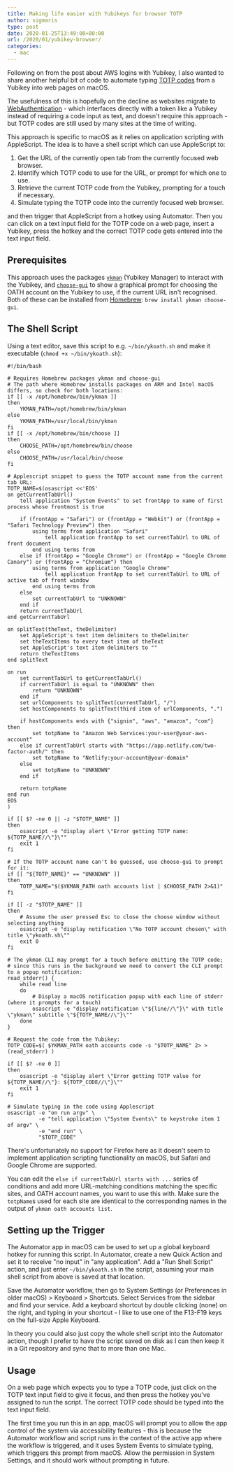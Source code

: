 ```yaml
---
title: Making life easier with Yubikeys for browser TOTP
author: sigmaris
type: post
date: 2020-01-25T13:49:00+00:00
url: /2020/01/yubikey-browser/
categories:
  - mac
---
```

Following on from the post about AWS logins with Yubikey, I also wanted to share another helpful bit of code to automate typing [TOTP codes][1] from a Yubikey into web pages on macOS.

The usefulness of this is hopefully on the decline as websites migrate to [WebAuthentication][2] - which interfaces directly with a token like a Yubikey instead of requiring a code input as text, and doesn't require this approach - but TOTP codes are still used by many sites at the time of writing.

This approach is specific to macOS as it relies on application scripting with AppleScript. The idea is to have a shell script which can use AppleScript to:

1. Get the URL of the currently open tab from the currently focused web browser.
1. Identify which TOTP code to use for the URL, or prompt for which one to use.
1. Retrieve the current TOTP code from the Yubikey, prompting for a touch if necessary.
1. Simulate typing the TOTP code into the currently focused web browser.

and then trigger that AppleScript from a hotkey using Automator. Then you can click on a text input field for the TOTP code on a web page, insert a Yubikey, press the hotkey and the correct TOTP code gets entered into the text input field.

## Prerequisites

This approach uses the packages [`ykman`][3] (Yubikey Manager) to interact with the Yubikey, and [`choose-gui`][4] to show a graphical prompt for choosing the OATH account on the Yubikey to use, if the current URL isn't recognised. Both of these can be installed from [Homebrew][5]: `brew install ykman choose-gui`.

## The Shell Script

Using a text editor, save this script to e.g. `~/bin/ykoath.sh` and make it executable (`chmod +x ~/bin/ykoath.sh`):

```shell
#!/bin/bash

# Requires Homebrew packages ykman and choose-gui
# The path where Homebrew installs packages on ARM and Intel macOS differs, so check for both locations:
if [[ -x /opt/homebrew/bin/ykman ]]
then
	YKMAN_PATH=/opt/homebrew/bin/ykman
else
	YKMAN_PATH=/usr/local/bin/ykman
fi
if [[ -x /opt/homebrew/bin/choose ]]
then
	CHOOSE_PATH=/opt/homebrew/bin/choose
else
	CHOOSE_PATH=/usr/local/bin/choose
fi

# Applescript snippet to guess the TOTP account name from the current tab URL:
TOTP_NAME=$(osascript <<'EOS'
on getCurrentTabUrl()
	tell application "System Events" to set frontApp to name of first process whose frontmost is true
	
	if (frontApp = "Safari") or (frontApp = "Webkit") or (frontApp = "Safari Technology Preview") then
		using terms from application "Safari"
			tell application frontApp to set currentTabUrl to URL of front document
		end using terms from
	else if (frontApp = "Google Chrome") or (frontApp = "Google Chrome Canary") or (frontApp = "Chromium") then
		using terms from application "Google Chrome"
			tell application frontApp to set currentTabUrl to URL of active tab of front window
		end using terms from
	else
		set currentTabUrl to "UNKNOWN"
	end if
	return currentTabUrl
end getCurrentTabUrl

on splitText(theText, theDelimiter)
	set AppleScript's text item delimiters to theDelimiter
	set theTextItems to every text item of theText
	set AppleScript's text item delimiters to ""
	return theTextItems
end splitText

on run
	set currentTabUrl to getCurrentTabUrl()
	if currentTabUrl is equal to "UNKNOWN" then
		return "UNKNOWN"
	end if
	set urlComponents to splitText(currentTabUrl, "/")
	set hostComponents to splitText(third item of urlComponents, ".")
	
	if hostComponents ends with {"signin", "aws", "amazon", "com"} then
		set totpName to "Amazon Web Services:your-user@your-aws-account"
	else if currentTabUrl starts with "https://app.netlify.com/two-factor-auth/" then
		set totpName to "Netlify:your-account@your-domain"
	else
		set totpName to "UNKNOWN"
	end if
	
	return totpName
end run
EOS
)

if [[ $? -ne 0 || -z "$TOTP_NAME" ]]
then
	osascript -e "display alert \"Error getting TOTP name: ${TOTP_NAME//\"}\""
	exit 1
fi

# If the TOTP account name can't be guessed, use choose-gui to prompt for it:
if [[ "${TOTP_NAME}" == "UNKNOWN" ]]
then
	TOTP_NAME="$($YKMAN_PATH oath accounts list | $CHOOSE_PATH 2>&1)"
fi

if [[ -z "$TOTP_NAME" ]]
then
	# Assume the user pressed Esc to close the choose window without selecting anything
	osascript -e "display notification \"No TOTP account chosen\" with title \"ykoath.sh\""
	exit 0
fi

# The ykman CLI may prompt for a touch before emitting the TOTP code;
# since this runs in the background we need to convert the CLI prompt to a popup notification:
read_stderr() {
	while read line
	do
		# Display a macOS notification popup with each line of stderr (where it prompts for a touch)
		osascript -e "display notification \"${line//\"}\" with title \"ykman\" subtitle \"${TOTP_NAME//\"}\""
	done
}

# Request the code from the Yubikey:
TOTP_CODE=$( $YKMAN_PATH oath accounts code -s "$TOTP_NAME" 2> >(read_stderr) )

if [[ $? -ne 0 ]]
then
	osascript -e "display alert \"Error getting TOTP value for ${TOTP_NAME//\"}: ${TOTP_CODE//\"}\""
	exit 1
fi

# Simulate typing in the code using Applescript
osascript -e "on run argv" \
		  -e "tell application \"System Events\" to keystroke item 1 of argv" \
		  -e "end run" \
		  "$TOTP_CODE"
```

There's unfortunately no support for Firefox here as it doesn't seem to implement application scripting functionality on macOS, but Safari and Google Chrome are supported.

You can edit the `else if currentTabUrl starts with ...` series of conditions and add more URL-matching conditions matching the specific sites, and OATH account names, you want to use this with. Make sure the `totpName`s used for each site are identical to the corresponding names in the output of `ykman oath accounts list`.

## Setting up the Trigger

The Automator app in macOS can be used to set up a global keyboard hotkey for running this script. In Automator, create a new Quick Action and set it to receive "no input" in "any application". Add a "Run Shell Script" action, and just enter `~/bin/ykoath.sh` in the script, assuming your main shell script from above is saved at that location.

Save the Automator workflow, then go to System Settings (or Preferences in older macOS) > Keyboard > Shortcuts. Select Services from the sidebar and find your service. Add a keyboard shortcut by double clicking (none) on the right, and typing in your shortcut - I like to use one of the F13-F19 keys on the full-size Apple Keyboard.

In theory you could also just copy the whole shell script into the Automator action, though I prefer to have the script saved on disk as I can then keep it in a Git repository and sync that to more than one Mac.

## Usage

On a web page which expects you to type a TOTP code, just click on the TOTP text input field to give it focus, and then press the hotkey you've assigned to run the script. The correct TOTP code should be typed into the text input field.

The first time you run this in an app, macOS will prompt you to allow the app control of the system via accessibility features - this is because the Automator workflow and script runs in the context of the active app where the workflow is triggered, and it uses System Events to simulate typing, which triggers this prompt from macOS. Allow the permission in System Settings, and it should work without prompting in future.

[1]: https://en.wikipedia.org/wiki/Time-based_One-time_Password_algorithm
[2]: https://webauthn.guide/
[3]: https://developers.yubico.com/yubikey-manager/
[4]: https://github.com/chipsenkbeil/choose
[5]: https://brew.sh/
